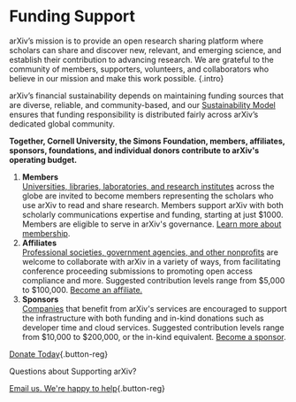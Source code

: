 # Funding Support

arXiv’s mission is to provide an open research sharing platform where scholars can share and discover new, relevant, and emerging science, and establish their contribution to advancing research. We are grateful to the community of members, supporters, volunteers, and collaborators who believe in our mission and make this work possible.
{.intro}

arXiv’s financial sustainability depends on maintaining funding sources that are diverse, reliable, and community-based, and our <a href="images/arxiv-membership-program@2x.png" target="_blank">Sustainability Model</a> ensures that funding responsibility is distributed fairly across arXiv’s dedicated global community.

**Together, Cornell University, the Simons Foundation, members, affiliates, sponsors, foundations, and individual donors contribute to arXiv's operating budget.**

<ol class="color-blocks">
  <li><strong>Members</strong><br>
  <a href="ourmembers.html">Universities, libraries, laboratories, and research institutes</a> across the globe are invited to become members representing the scholars who use arXiv to read and share research. Members support arXiv with both scholarly communications expertise and funding, starting at just $1000. Members are eligible to serve in arXiv's governance. <a href="membership.html">Learn more about membership</a>.</li>
  <li><strong>Affiliates</strong><br>
  <a href="supporters.html">Professional societies, government agencies, and other nonprofits</a> are welcome to collaborate with arXiv in a variety of ways, from facilitating conference proceeding submissions to promoting open access compliance and more. Suggested contribution levels range from $5,000 to $100,000. <a href="support_confirm.html">Become an affiliate.</a></li>
  <li><strong>Sponsors</strong><br>
  <a href="suporters.html">Companies</a> that benefit from arXiv's services are encouraged to support the infrastructure with both funding and in-kind donations such as developer time and cloud services. Suggested contribution levels range from $10,000 to $200,000, or the in-kind equivalent. <a href="support_confirm.html">Become a sponsor</a>.</li>
</ol>

[Donate Today](https://securelb.imodules.com/s/1717/alumni/event.aspx?sid=1717&gid=2&pgid=22315&cid=35778&dids=276&bledit=1&sort=1){.button-reg}

Questions about Supporting arXiv?

[Email us. We're happy to help](mailto:membership@arxiv.org){.button-reg}
